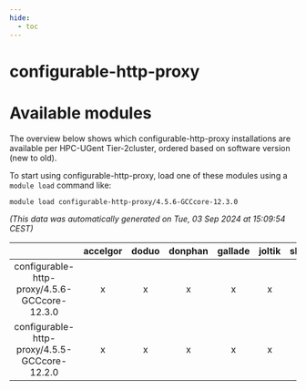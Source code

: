 ```yaml
---
hide:
  - toc
---
```


configurable-http-proxy
=======================

# Available modules


The overview below shows which configurable-http-proxy installations are available per HPC-UGent Tier-2cluster, ordered based on software version (new to old).

To start using configurable-http-proxy, load one of these modules using a `module load` command like:

```shell
module load configurable-http-proxy/4.5.6-GCCcore-12.3.0
```

*(This data was automatically generated on Tue, 03 Sep 2024 at 15:09:54 CEST)*  

| |accelgor|doduo|donphan|gallade|joltik|shinx|skitty|
| :---: | :---: | :---: | :---: | :---: | :---: | :---: | :---: |
|configurable-http-proxy/4.5.6-GCCcore-12.3.0|x|x|x|x|x|x|x|
|configurable-http-proxy/4.5.5-GCCcore-12.2.0|x|x|x|x|x|-|x|
